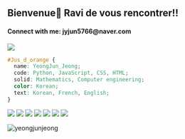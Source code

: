 ## Bienvenue🍊 Ravi de vous rencontrer!!
<h4 align="left">Connect with me: jyjun5766@naver.com</h4>
<a href="https://www.instagram.com/jeongyoungjunssi/"><img src="https://img.shields.io/badge/Instagram-E4405F?style=flat-square&logo=Instagram&logoColor=white"/></a>
<p>
</p>

```css
#Jus_d_orange { 
  name: YeongJun_Jeong;
  code: Python, JavaScript, CSS, HTML;
  solid: Mathematics, Computer engineering;
  color: Korean;
  text: Korean, French, English;
}
```

<img src="https://img.shields.io/badge/Python-3776AB?style=for-the-badge&logo=Python&logoColor=white"> <img src="https://img.shields.io/badge/JavaScript-F7DF1E?style=for-the-badge&logo=javascript&logoColor=black"> <img src="https://img.shields.io/badge/react-61DAFB?style=for-the-badge&logo=react&logoColor=black"> <img src="https://img.shields.io/badge/CSS3-1572B6?style=for-the-badge&logo=css3&logoColor=white"> <img src="https://img.shields.io/badge/html5-E34F26?style=for-the-badge&logo=html5&logoColor=white"> <img src="https://img.shields.io/badge/scikitlearn-F7931E?style=for-the-badge&logo=scikit-learn&logoColor=white"> <img src="https://img.shields.io/badge/git-F05032?style=for-the-badge&logo=git&logoColor=white">


<img align="center" src="https://github-readme-streak-stats.herokuapp.com/?user=yeongjunjeong&" alt="yeongjunjeong" />
